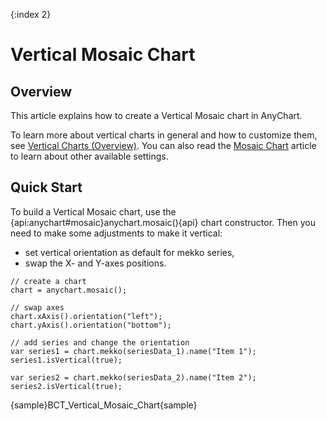 {:index 2}
# Vertical Mosaic Chart

## Overview

This article explains how to create a Vertical Mosaic chart in AnyChart.

To learn more about vertical charts in general and how to customize them, see [Vertical Charts (Overview)](Overview). You can also read the [Mosaic Chart](../Marimekko_Chart/Mosaic_Chart) article to learn about other available settings.

## Quick Start

To build a Vertical Mosaic chart, use the {api:anychart#mosaic}anychart.mosaic(){api} chart constructor. Then you need to make some adjustments to make it vertical:
- set vertical orientation as default for mekko series,
- swap the X- and Y-axes positions.

```
// create a chart
chart = anychart.mosaic();

// swap axes
chart.xAxis().orientation("left");
chart.yAxis().orientation("bottom");    

// add series and change the orientation
var series1 = chart.mekko(seriesData_1).name("Item 1");
series1.isVertical(true);

var series2 = chart.mekko(seriesData_2).name("Item 2");
series2.isVertical(true);
```

{sample}BCT\_Vertical\_Mosaic\_Chart{sample}